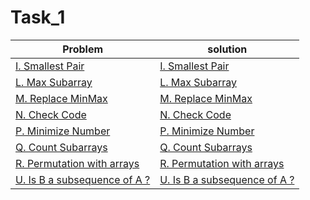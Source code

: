 # Task_1
| Problem                                           |                             solution                                            |
|---------------------------------------------------|--------------------------------------------------------------------------------|
|[I. Smallest Pair](https://codeforces.com/group/MWSDmqGsZm/contest/219774/problem/I)    | [I. Smallest Pair](IEEE-CS-Rookies-2024/Task-1/smallestPair)   |
| [L. Max Subarray](https://codeforces.com/group/MWSDmqGsZm/contest/219774/problem/L)      | [L. Max Subarray](IEEE-CS-Rookies-2024/Task-1/MaxSubarray)  |
| [M. Replace MinMax](https://codeforces.com/group/MWSDmqGsZm/contest/219774/problem/M)      | [M. Replace MinMax](IEEE-CS-Rookies-2024/Task-1/ReplaceMinMax)  |
|[N. Check Code](https://codeforces.com/group/MWSDmqGsZm/contest/219774/problem/N)      |[N. Check Code](IEEE-CS-Rookies-2024/Task-1/checkcode)|
|[P. Minimize Number](https://codeforces.com/group/MWSDmqGsZm/contest/219774/problem/P)|[P. Minimize Number](IEEE-CS-Rookies-2024/Task-1/MinimizeNumber)|
|[Q. Count Subarrays](https://codeforces.com/group/MWSDmqGsZm/contest/219774/problem/Q)|[Q. Count Subarrays](IEEE-CS-Rookies-2024/Task-1/CountSubarrays)|
|[R. Permutation with arrays](https://codeforces.com/group/MWSDmqGsZm/contest/219774/problem/R)|[R. Permutation with arrays](IEEE-CS-Rookies-2024/Task-1/Permutationwitharrays)|
|[U. Is B a subsequence of A ?](https://codeforces.com/group/MWSDmqGsZm/contest/219774/problem/U)|[U. Is B a subsequence of A ?](IEEE-CS-Rookies-2024/Task-1/IsBasubsequenceofA)|
